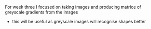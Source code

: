 For week three I focused on taking images and producing matrice of greyscale gradients from the images
* this will be useful as greyscale images will recognise shapes better
